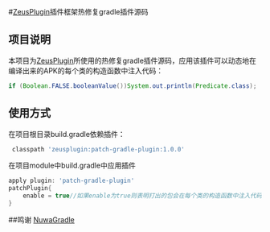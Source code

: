 #[ZeusPlugin](https://github.com/iReaderAndroid/ZeusPlugin)插件框架热修复gradle插件源码

## 项目说明

本项目为[ZeusPlugin](https://github.com/iReaderAndroid/ZeusPlugin)所使用的热修复gradle插件源码，应用该插件可以动态地在编译出来的APK的每个类的构造函数中注入代码：

```java
if (Boolean.FALSE.booleanValue())System.out.println(Predicate.class);
```



## 使用方式

在项目根目录build.gradle依赖插件：

```groovy
 classpath 'zeusplugin:patch-gradle-plugin:1.0.0'
```

在项目module中build.gradle中应用插件

```groovy
apply plugin: 'patch-gradle-plugin'
patchPlugin{
    enable = true//如果enable为true则表明打出的包会在每个类的构造函数中注入代码
}
```

##鸣谢
[NuwaGradle](https://github.com/jasonross/NuwaGradle)
